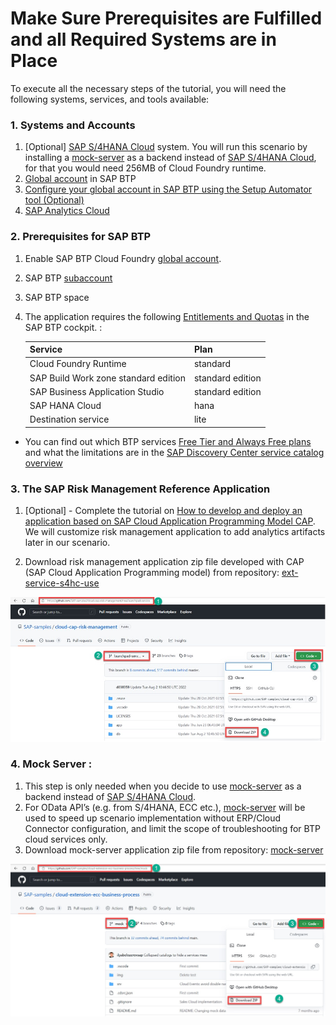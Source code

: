 # Make Sure Prerequisites are Fulfilled and all Required Systems are in Place

To execute all the necessary steps of the tutorial, you will need the following systems, services, and tools available:

### 1. Systems and Accounts

1. [Optional] [SAP S/4HANA Cloud](https://www.sap.com/products/erp/s4hana-erp.html) system. You will run this scenario by installing a [mock-server](https://github.com/SAP-samples/cloud-extension-ecc-business-process/tree/mock) as a backend instead of [SAP S/4HANA Cloud](https://www.sap.com/products/erp/s4hana-erp.html), for that  you would need 256MB of Cloud Foundry runtime.
2. [Global account](https://help.sap.com/products/BTP/65de2977205c403bbc107264b8eccf4b/8ed4a705efa0431b910056c0acdbf377.html?locale=en-US#loioc165d95ee700407eb181770901caec94) in SAP BTP
3. [Configure your global account in SAP BTP using the Setup Automator tool (Optional)](https://github.com/SAP-samples/btp-setup-automator)
4. [SAP Analytics Cloud](https://help.sap.com/docs/SAP_ANALYTICS_CLOUD)

### 2. Prerequisites for SAP BTP
1. Enable SAP BTP Cloud Foundry [global account](https://developers.sap.com/tutorials/cp-cf-entitlements-add.html).
2. SAP BTP [subaccount](https://help.sap.com/products/BTP/65de2977205c403bbc107264b8eccf4b/8ed4a705efa0431b910056c0acdbf377.html?locale=en-US#loio8d6e3a0fa4ab43e4a421d3ed08128afa)
3. SAP BTP space
4. The application requires the following [Entitlements and Quotas](https://help.sap.com/products/BTP/65de2977205c403bbc107264b8eccf4b/00aa2c23479d42568b18882b1ca90d79.html?locale=en-US) in the SAP BTP cockpit. :

      | Service                                        | Plan             |
      |------------------------------------------------|------------------|
      | Cloud Foundry Runtime                          | standard         |   
      | SAP Build Work zone standard edition           | standard edition |
      | SAP Business Application Studio                | standard edition |
      | SAP HANA Cloud                                 | hana             |
      | Destination service                            | lite             |

* You can find out which BTP services [Free Tier and Always Free plans](https://help.sap.com/docs/btp/sap-business-technology-platform/trial-accounts-and-free-tier) and what the limitations are in the [SAP Discovery Center service catalog overview](https://discovery-center.cloud.sap/viewServices)
  
### 3. The SAP Risk Management Reference Application

1. [Optional] - Complete the tutorial on [How to develop and deploy an application based on SAP Cloud Application Programming Model CAP](https://github.com/SAP-samples/cloud-cap-risk-management/tree/ext-service-s4hc-use). We will customize risk management application to add analytics artifacts later in our scenario. 

2. Download risk management application zip file developed with CAP (SAP Cloud Application Programming model) from repository: [ext-service-s4hc-use](https://github.com/SAP-samples/cloud-cap-risk-management/tree/ext-service-s4hc-use)

![risk-management-app](./GitHub-Download-risk-management-app.jpg)

### 4. Mock Server :
1. This step is only needed when you decide to use [mock-server](https://github.com/SAP-samples/cloud-extension-ecc-business-process/tree/mock) as a backend instead of [SAP S/4HANA Cloud](https://www.sap.com/products/erp/s4hana-erp.html).
2. For OData API’s (e.g. from S/4HANA, ECC etc.),  [mock-server](https://github.com/SAP-samples/cloud-extension-ecc-business-process/tree/mock) will be used to speed up scenario implementation without ERP/Cloud Connector configuration, and limit the scope of troubleshooting for BTP cloud services only.
3. Download mock-server application zip file from repository: [mock-server](https://github.com/SAP-samples/cloud-extension-ecc-business-process/tree/mock)

![mock-server-app](./GitHub-Download-mock-server-app.jpg)
